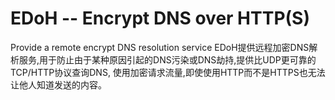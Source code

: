 # EDoH -- Encrypt DNS over HTTP(S)
Provide a remote encrypt DNS resolution service
EDoH提供远程加密DNS解析服务,用于防止由于某种原因引起的DNS污染或DNS劫持,提供比UDP更可靠的TCP/HTTP协议查询DNS,
使用加密请求流量,即使使用HTTP而不是HTTPS也无法让他人知道发送的内容。
